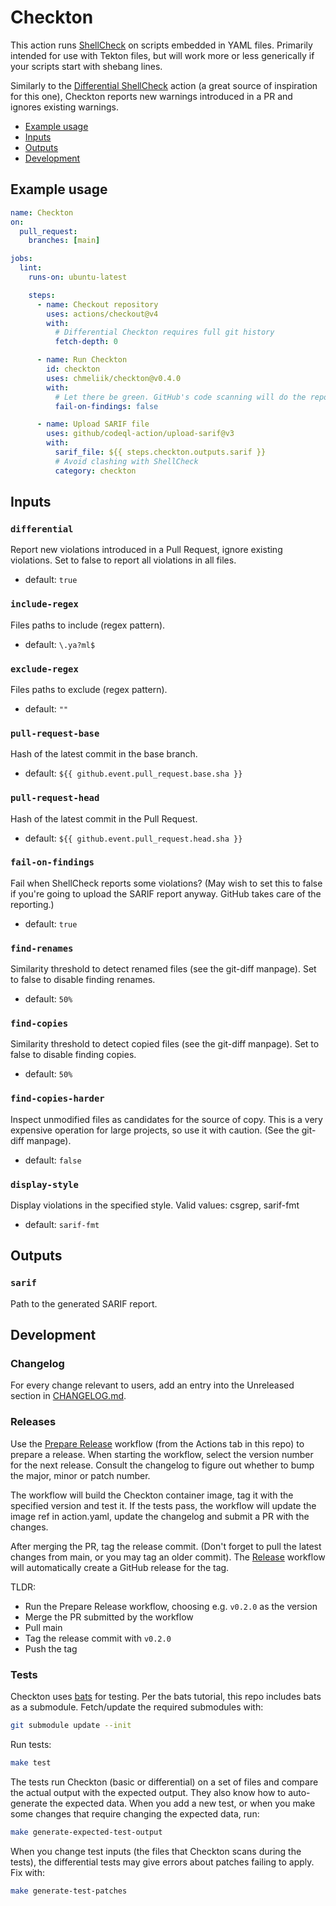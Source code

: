 # Checkton

This action runs [ShellCheck][shellcheck] on scripts embedded in YAML files.
Primarily intended for use with Tekton files, but will work more or less generically
if your scripts start with shebang lines.

Similarly to the [Differential ShellCheck][differential-shellcheck] action
(a great source of inspiration for this one), Checkton reports new warnings
introduced in a PR and ignores existing warnings.

* [Example usage](#example-usage)
* [Inputs](#inputs)
* [Outputs](#outputs)
* [Development](#development)

## Example usage

```yaml
name: Checkton
on:
  pull_request:
    branches: [main]

jobs:
  lint:
    runs-on: ubuntu-latest

    steps:
      - name: Checkout repository
        uses: actions/checkout@v4
        with:
          # Differential Checkton requires full git history
          fetch-depth: 0

      - name: Run Checkton
        id: checkton
        uses: chmeliik/checkton@v0.4.0
        with:
          # Let there be green. GitHub's code scanning will do the reporting.
          fail-on-findings: false

      - name: Upload SARIF file
        uses: github/codeql-action/upload-sarif@v3
        with:
          sarif_file: ${{ steps.checkton.outputs.sarif }}
          # Avoid clashing with ShellCheck
          category: checkton
```

<!-- <automated> -->

## Inputs

### `differential`

Report new violations introduced in a Pull Request, ignore existing violations.
Set to false to report all violations in all files.

* default: `true`

### `include-regex`

Files paths to include (regex pattern).

* default: `\.ya?ml$`

### `exclude-regex`

Files paths to exclude (regex pattern).

* default: `""`

### `pull-request-base`

Hash of the latest commit in the base branch.

* default: `${{ github.event.pull_request.base.sha }}`

### `pull-request-head`

Hash of the latest commit in the Pull Request.

* default: `${{ github.event.pull_request.head.sha }}`

### `fail-on-findings`

Fail when ShellCheck reports some violations? (May wish to set this to false if
you're going to upload the SARIF report anyway. GitHub takes care of the
reporting.)

* default: `true`

### `find-renames`

Similarity threshold to detect renamed files (see the git-diff manpage). Set to
false to disable finding renames.

* default: `50%`

### `find-copies`

Similarity threshold to detect copied files (see the git-diff manpage). Set to
false to disable finding copies.

* default: `50%`

### `find-copies-harder`

Inspect unmodified files as candidates for the source of copy. This is a very
expensive operation for large projects, so use it with caution. (See the
git-diff manpage).

* default: `false`

### `display-style`

Display violations in the specified style. Valid values: csgrep, sarif-fmt

* default: `sarif-fmt`

## Outputs

### `sarif`

Path to the generated SARIF report.

<!-- </automated> -->

## Development

### Changelog

For every change relevant to users, add an entry into the Unreleased section in
[CHANGELOG.md](./CHANGELOG.md).

### Releases

Use the [Prepare Release](.github/workflows/prepare-release.yaml) workflow (from
the Actions tab in this repo) to prepare a release. When starting the workflow, select
the version number for the next release. Consult the changelog to figure out whether
to bump the major, minor or patch number.

The workflow will build the Checkton container image, tag it with the specified
version and test it. If the tests pass, the workflow will update the image ref in
action.yaml, update the changelog and submit a PR with the changes.

After merging the PR, tag the release commit. (Don't forget to pull the latest changes
from main, or you may tag an older commit). The [Release](.github/workflows/release.yaml)
workflow will automatically create a GitHub release for the tag.

TLDR:

* Run the Prepare Release workflow, choosing e.g. `v0.2.0` as the version
* Merge the PR submitted by the workflow
* Pull main
* Tag the release commit with `v0.2.0`
* Push the tag

### Tests

Checkton uses [bats] for testing. Per the bats tutorial, this repo includes bats
as a submodule. Fetch/update the required submodules with:

```bash
git submodule update --init
```

Run tests:

```bash
make test
```

The tests run Checkton (basic or differential) on a set of files and compare the
actual output with the expected output. They also know how to auto-generate the
expected data. When you add a new test, or when you make some changes that require
changing the expected data, run:

```bash
make generate-expected-test-output
```

When you change test inputs (the files that Checkton scans during the tests), the
differential tests may give errors about patches failing to apply. Fix with:

```bash
make generate-test-patches
```

[shellcheck]: https://www.shellcheck.net/wiki/Home
[differential-shellcheck]: https://github.com/redhat-plumbers-in-action/differential-shellcheck
[bats]: https://bats-core.readthedocs.io/en/stable/
